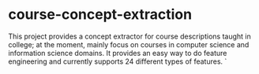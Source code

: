 # course-concept-extraction

This project provides a concept extractor for course descriptions taught in college; at the moment, mainly focus on courses in computer science and information science domains. It provides an easy way to do feature engineering and currently supports 24 different types of features. `
